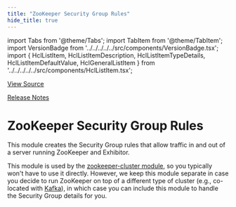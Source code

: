 ```yaml
---
title: "ZooKeeper Security Group Rules"
hide_title: true
---
```


import Tabs from '@theme/Tabs';
import TabItem from '@theme/TabItem';
import VersionBadge from '../../../../../src/components/VersionBadge.tsx';
import { HclListItem, HclListItemDescription, HclListItemTypeDetails, HclListItemDefaultValue, HclGeneralListItem } from '../../../../../src/components/HclListItem.tsx';

<a href="https://github.com/gruntwork-io/terraform-aws-zookeeper/tree/main/modules%2Fzookeeper-security-group-rules" className="link-button" title="View the source code for this module in GitHub.">View Source</a>

<a href="https://github.com/gruntwork-io/terraform-aws-zookeeper/releases?q=" className="link-button" title="Release notes for only the service catalog versions which impacted this service.">Release Notes</a>

# ZooKeeper Security Group Rules

This module creates the Security Group rules that allow traffic in and out of a server running ZooKeeper and Exhibitor.

This module is used by the [zookeeper-cluster module](https://github.com/gruntwork-io/terraform-aws-zookeeper/tree/main/modules/zookeeper-cluster), so you typically won't have to use
it directly. However, we keep this module separate in case you decide to run ZooKeeper on top of a different type of
cluster (e.g., co-located with [Kafka](https://github.com/gruntwork-io/terraform-aws-kafka)), in which case you can include
this module to handle the Security Group details for you.


<!-- ##DOCS-SOURCER-START
{
  "originalSources": [
    "https://github.com/gruntwork-io/terraform-aws-zookeeper/tree/readme.md",
    "https://github.com/gruntwork-io/terraform-aws-zookeeper/tree/variables.tf",
    "https://github.com/gruntwork-io/terraform-aws-zookeeper/tree/outputs.tf"
  ],
  "sourcePlugin": "module-catalog-api",
  "hash": "1d1fdfe148ba6ed4e24d97ac37ca1dcc"
}
##DOCS-SOURCER-END -->
